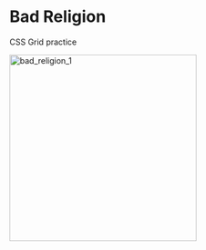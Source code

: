 # Bad Religion
<p>CSS Grid practice</p>

<img width="328" alt="bad_religion_1" src="https://user-images.githubusercontent.com/61347571/115997990-22ec2e00-a620-11eb-8760-7267b0fb01b6.PNG">
